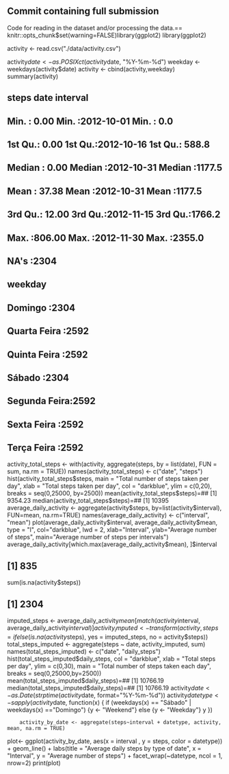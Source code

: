 ## Commit containing full submission

Code for reading in the dataset and/or processing the data.==    knitr::opts_chunk$set(warning=FALSE)library(ggplot2)
library(ggplot2)

activity <- read.csv("./data/activity.csv")

activity$date <- as.POSIXct(activity$date, "%Y-%m-%d")
weekday <- weekdays(activity$date)
activity <- cbind(activity,weekday)
summary(activity)
##      steps             date               interval     
##  Min.   :  0.00   Min.   :2012-10-01   Min.   :   0.0  
##  1st Qu.:  0.00   1st Qu.:2012-10-16   1st Qu.: 588.8  
##  Median :  0.00   Median :2012-10-31   Median :1177.5  
##  Mean   : 37.38   Mean   :2012-10-31   Mean   :1177.5  
##  3rd Qu.: 12.00   3rd Qu.:2012-11-15   3rd Qu.:1766.2  
##  Max.   :806.00   Max.   :2012-11-30   Max.   :2355.0  
##  NA's   :2304                                          
##           weekday    
##  Domingo      :2304  
##  Quarta Feira :2592  
##  Quinta Feira :2592  
##  Sábado       :2304  
##  Segunda Feira:2592  
##  Sexta Feira  :2592  
##  Terça Feira  :2592
activity_total_steps <- with(activity, aggregate(steps, by = list(date), FUN = sum, na.rm = TRUE))
names(activity_total_steps) <- c("date", "steps")
hist(activity_total_steps$steps, main = "Total number of steps taken per day", xlab = "Total steps taken per day", col = "darkblue", ylim = c(0,20), breaks = seq(0,25000, by=2500))
mean(activity_total_steps$steps)=## [1] 9354.23
median(activity_total_steps$steps)=## [1] 10395
average_daily_activity <- aggregate(activity$steps, by=list(activity$interval), FUN=mean, na.rm=TRUE)
names(average_daily_activity) <- c("interval", "mean")
plot(average_daily_activity$interval, average_daily_activity$mean, type = "l", col="darkblue", lwd = 2, xlab="Interval", ylab="Average number of steps", main="Average number of steps per intervals")
average_daily_activity[which.max(average_daily_activity$mean), ]$interval
## [1] 835
sum(is.na(activity$steps))
## [1] 2304
imputed_steps <- average_daily_activity$mean[match(activity$interval, average_daily_activity$interval)]
activity_imputed <- transform(activity, steps = ifelse(is.na(activity$steps), yes = imputed_steps, no = activity$steps))
total_steps_imputed <- aggregate(steps ~ date, activity_imputed, sum)
names(total_steps_imputed) <- c("date", "daily_steps")
hist(total_steps_imputed$daily_steps, col = "darkblue", xlab = "Total steps per day", ylim = c(0,30), main = "Total number of steps taken each day", breaks = seq(0,25000,by=2500))
mean(total_steps_imputed$daily_steps)=## [1] 10766.19
median(total_steps_imputed$daily_steps)=## [1] 10766.19
activity$date <- as.Date(strptime(activity$date, format="%Y-%m-%d"))
activity$datetype <- sapply(activity$date, function(x) {
        if (weekdays(x) == "Sábado" | weekdays(x) =="Domingo") 
                {y <- "Weekend"} else 
                {y <- "Weekday"}
                y
        })
        
        
        activity_by_date <- aggregate(steps~interval + datetype, activity, mean, na.rm = TRUE)
plot<- ggplot(activity_by_date, aes(x = interval , y = steps, color = datetype)) +
       geom_line() +
       labs(title = "Average daily steps by type of date", x = "Interval", y = "Average number of steps") +
       facet_wrap(~datetype, ncol = 1, nrow=2)
print(plot)
